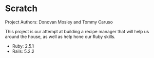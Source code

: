 # Scratch

Project Authors: Donovan Mosley and Tommy Caruso

This project is our attempt at building a recipe manager that will help us around the house, as well as
help hone our Ruby skills.

 - Ruby: 2.5.1
 - Rails: 5.2.2

